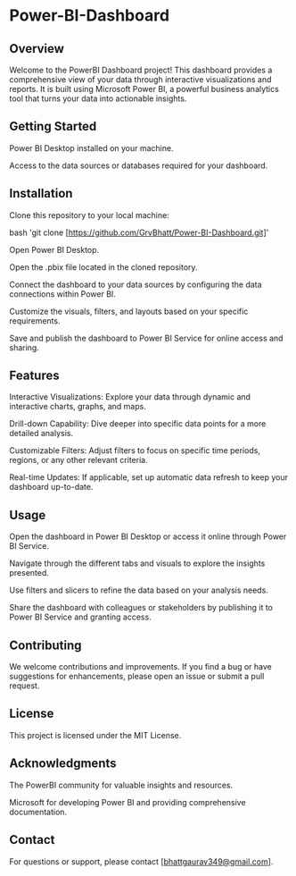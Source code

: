# Power-BI-Dashboard

## Overview
Welcome to the PowerBI Dashboard project! This dashboard provides a comprehensive view of your data through interactive visualizations and reports. It is built using Microsoft Power BI, a powerful business analytics tool that turns your data into actionable insights.

## Getting Started

Power BI Desktop installed on your machine.

Access to the data sources or databases required for your dashboard.

## Installation

Clone this repository to your local machine:

bash
'git clone [https://github.com/GrvBhatt/Power-BI-Dashboard.git]'

Open Power BI Desktop.

Open the .pbix file located in the cloned repository.

Connect the dashboard to your data sources by configuring the data connections within Power BI.

Customize the visuals, filters, and layouts based on your specific requirements.

Save and publish the dashboard to Power BI Service for online access and sharing.

## Features

Interactive Visualizations: Explore your data through dynamic and interactive charts, graphs, and maps.

Drill-down Capability: Dive deeper into specific data points for a more detailed analysis.

Customizable Filters: Adjust filters to focus on specific time periods, regions, or any other relevant criteria.

Real-time Updates: If applicable, set up automatic data refresh to keep your dashboard up-to-date.

## Usage

Open the dashboard in Power BI Desktop or access it online through Power BI Service.

Navigate through the different tabs and visuals to explore the insights presented.

Use filters and slicers to refine the data based on your analysis needs.

Share the dashboard with colleagues or stakeholders by publishing it to Power BI Service and granting access.

## Contributing
We welcome contributions and improvements. If you find a bug or have suggestions for enhancements, please open an issue or submit a pull request.

## License
This project is licensed under the MIT License.

## Acknowledgments

The PowerBI community for valuable insights and resources.

Microsoft for developing Power BI and providing comprehensive documentation.

## Contact
For questions or support, please contact [bhattgaurav349@gmail.com].
